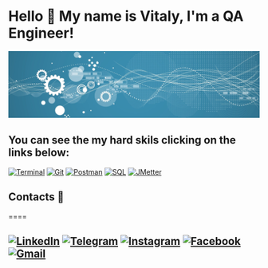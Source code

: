 # Hello 👋 My name is Vitaly, I'm a QA Engineer!


![Header](https://github.com/Vitaly-chek/Vitaly-chek/blob/main/images/1.jpg)


## You can see the my hard skils clicking  on the links below:

[![Terminal](https://img.shields.io/badge/Terminal-42A1C7?style=for-the-badge&logo=linux&logoColor=000000)](https://github.com/Vitaly-chek/Terminal)
[![Git](https://img.shields.io/badge/Git-42A1C7?style=for-the-badge&logo=git)](https://github.com/Vitaly-chek/Git)
[![Postman](https://img.shields.io/badge/Postman-42A1C7?style=for-the-badge&logo=postman)](https://github.com/Vitaly-chek/Postman)
[![SQL](https://img.shields.io/badge/SQL-42A1C7?style=for-the-badge&logo=postgresql&logoColor=00007C)](https://github.com/Vitaly-chek/SQL)
[![JMetter](https://img.shields.io/badge/JMeter-42A1C7?style=for-the-badge&logo=ApacheJMeter&logoColor=000000)](https://github.com/Vitaly-chek/JMeter)


## Contacts 📱

====

[![LinkedIn](https://img.shields.io/badge/LinkedIn-42A1C7?style=for-the-badge&logo=LinkedIn)](https://www.linkedin.com/in/%D0%B2%D0%B8%D1%82%D0%B0%D0%BB%D0%B8%D0%B9-%D0%BA%D1%80%D0%B8%D0%B2%D0%BE%D1%80%D1%83%D1%87%D0%B5%D0%BA-66685b208/)
[![Telegram](https://img.shields.io/badge/Telegram-42A1C7?style=for-the-badge&logo=Telegram&logoColor=00007C)](https://t.me/krivoruchekvitaly)
[![Instagram](https://img.shields.io/badge/Instagram-42A1C7?style=for-the-badge&logo=Instagram)](https://www.instagram.com/vitaly_chek/)
[![Facebook](https://img.shields.io/badge/Facebook-42A1C7?style=for-the-badge&logo=Facebook&logoColor=144FC7)](https://m.facebook.com/krivoruchekvitaly)
[![Gmail](https://img.shields.io/badge/Gmail-42A1C7?style=for-the-badge&logo=Gmail&logoColor=FF0202)](mailto:krivoruchek1@gmail.com)
---